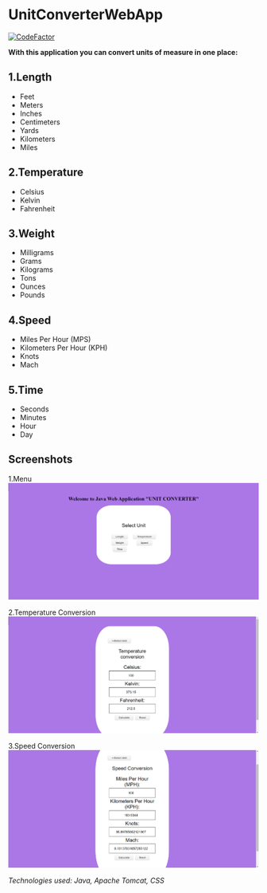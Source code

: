 # UnitConverterWebApp
[![CodeFactor](https://www.codefactor.io/repository/github/mpara30/unitconverterwebapp/badge)](https://www.codefactor.io/repository/github/mpara30/unitconverterwebapp)

**With this application you can convert units of measure in one place:**

## **1.Length**
  - Feet
  - Meters
  - Inches
  - Centimeters
  - Yards
  - Kilometers
  - Miles

## **2.Temperature**
  - Celsius
  - Kelvin
  - Fahrenheit

## **3.Weight**
  - Milligrams
  - Grams
  - Kilograms
  - Tons
  - Ounces
  - Pounds

## **4.Speed**
  - Miles Per Hour (MPS)
  - Kilometers Per Hour (KPH)
  - Knots
  - Mach

## **5.Time**
  - Seconds
  - Minutes
  - Hour
  - Day

## Screenshots

1.Menu
![Menu](https://github.com/mpara30/UnitConverterWebApp/blob/main/screenshots/Screenshot_1.png)

2.Temperature Conversion
![Temperature Conversion](https://github.com/mpara30/UnitConverterWebApp/blob/main/screenshots/Screenshot_2.png)

3.Speed Conversion
![Speed Conversion](https://github.com/mpara30/UnitConverterWebApp/blob/main/screenshots/Screenshot_3.png)

_Technologies used: Java, Apache Tomcat, CSS_
